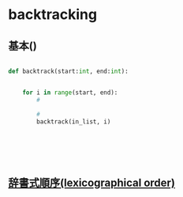 # backtracking


## 基本()


```python

def backtrack(start:int, end:int):


    for i in range(start, end):
        # 

        # 
        backtrack(in_list, i)







```



## [辞書式順序(lexicographical order)](https://leetcode.com/problems/subsets/)

